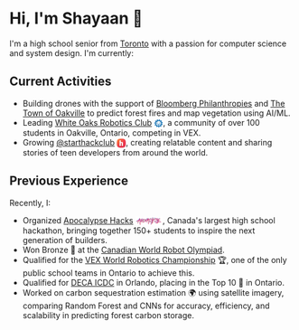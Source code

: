 # Hi, I'm Shayaan 👋
I'm a high school senior from [Toronto](https://open.spotify.com/track/1zi7xx7UVEFkmKfv06H8x0?si=eccb693cf4164333&nd=1&dlsi=8500e881b915446e) with a passion for computer science and system design. I'm currently:
## Current Activities
- Building drones with the support of [Bloomberg Philanthropies](https://www.bloomberg.org/government-innovation/spurring-innovation-in-cities/youth-climate-action-fund/) and [The Town of Oakville](https://www.oakville.ca/town-hall/news-notices/2024-mayor-s-news-archive/mayor-rob-burton-announces-winners-of-the-2024-youth-climate-action-fund/) to predict forest fires and map vegetation using AI/ML.
- Leading [White Oaks Robotics Club](https://wossrobotics.ca) <img src="/wossroboticslogo.png" alt="WOSS Robotics Logo" height="16px" style="vertical-align: middle;">, a community of over 100 students in Oakville, Ontario, competing in VEX.
- Growing [@starthackclub](https://www.instagram.com/starthackclub/) <img src="/hclogoround.png" alt="Hack Club Logo" height="16px" style="vertical-align: middle;">, creating relatable content and sharing stories of teen developers from around the world.
## Previous Experience
Recently, I:
- Organized [Apocalypse Hacks](https://apocalypse.hackclub.com/) <img src="/apocalypse.png" alt="Apocalypse Hacks Logo" height="16px" style="vertical-align: middle;">, Canada's largest high school hackathon, bringing together 150+ students to inspire the next generation of builders.
- Won Bronze 🥉 at the [Canadian World Robot Olympiad](https://wro-association.org/).
- Qualified for the [VEX World Robotics Championship](https://recf.org/vex-robotics-world-championship/) 🏆, one of the only public school teams in Ontario to achieve this.
- Qualified for [DECA ICDC](https://www.deca.org/conferences/icdc) in Orlando, placing in the Top 10 🏅 in Ontario.
- Worked on carbon sequestration estimation 🌍 using satellite imagery, comparing Random Forest and CNNs for accuracy, efficiency, and scalability in predicting forest carbon storage.
